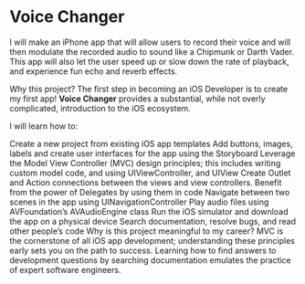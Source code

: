 # Voice Changer

I will make an iPhone app that will allow users to record their voice and will then modulate the recorded audio to sound like a Chipmunk or Darth Vader. This app will also let the user speed up or slow down the rate of playback, and experience fun echo and reverb effects.

Why this project?
The first step in becoming an iOS Developer is to create my first app! **Voice Changer** provides a substantial, while not overly complicated, introduction to the iOS ecosystem.

I will learn how to:

Create a new project from existing iOS app templates
Add buttons, images, labels and create user interfaces for the app using the Storyboard
Leverage the Model View Controller (MVC) design principles; this includes writing custom model code, and using UIViewController, and UIView
Create Outlet and Action connections between the views and view controllers. Benefit from the power of Delegates by using them in code
Navigate between two scenes in the app using UINavigationController
Play audio files using AVFoundation’s AVAudioEngine class
Run the iOS simulator and download the app on a physical device
Search documentation, resolve bugs, and read other people’s code
Why is this project meaningful to my career?
MVC is the cornerstone of all iOS app development; understanding these principles early sets you on the path to success. Learning how to find answers to development questions by searching documentation emulates the practice of expert software engineers.

